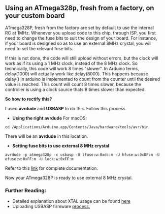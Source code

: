 
## Using an ATmega328p, fresh from a factory, on your custom board

ATmega328P, fresh from the factory are set by default to use the internal RC at 1MHz. Whenever you upload code to this chip, through ISP, you first need to change the fuse bits to suit the design of your board. For instance, if your board is designed so as to use an external 8MHz crystal, you will need to set the relevant fuse bits.

If this is not done, the code will still upload without errors, but the clock will work as if its using a 1 MHz clock, instead of the 8 MHz clock. So technically, this code will work 8 times "slower". In Arduino terms, delay(1000) will actually work like delay(8000). This happens because delay() in arduino is implemented to count from the counter until the desired value is reached. This count will count 8 times slower, because the controller is using a clock source thats 8 times slower than expected. 

**So how to rectify this?**

I used **avrdude** and **USBASP** to do this. Follow this process.

* **Using the right avrdude** 
For macOS:
```
cd /Applications/Arduino.app/Contents/Java/hardware/tools/avr/bin
```
There will be an **avrdude** in this location.

* **Setting fuse bits to use external 8 MHz crystal**
```
avrdude -p atmega328p -c usbasp -U lfuse:w:0xdc:m -U hfuse:w:0xDF:m -U efuse:w:0xFF:m -U lock:w:0xFF:m 
```
Refer to this [link](http://www.pocketmagic.net/how-to-set-the-avr-fusebits/) for complete documentation.

Now your ATmega328P is ready to use external 8 MHz crystal.

### Further Reading:
* Detailed explanation about XTAL usage can be found [here](http://treehouseprojects.ca/fusebits/)
* Uploading USBASP firmware [process.](http://www.rogerclark.net/updating-firmware-on-usbasp-bought-from-ebay/) 
